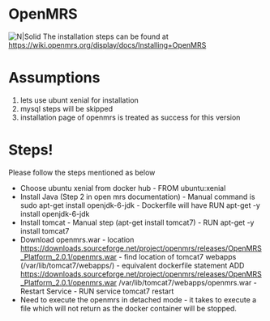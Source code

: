 # OpenMRS

![N|Solid](https://wiki.openmrs.org/download/attachments/131074/global.logo?version=6&modificationDate=1394803688000&api=v2)
The  installation steps can be found at https://wiki.openmrs.org/display/docs/Installing+OpenMRS

# Assumptions
1. lets use ubunt xenial for installation
2. mysql steps will be skipped
3. installation page of openmrs is treated as success for this version
# Steps!
Please follow the steps mentioned as below
  - Choose ubuntu xenial from docker hub
        - FROM ubuntu:xenial         
  - Install Java (Step 2 in open mrs documentation)
        -     Manual command is sudo apt-get install openjdk-6-jdk
        -     Dockerfile will have RUN apt-get -y install openjdk-6-jdk
  - Install tomcat
        -  Manual step (apt-get install tomcat7)
        -  RUN apt-get -y install tomcat7
  - Download openmrs.war 
        - location  https://downloads.sourceforge.net/project/openmrs/releases/OpenMRS_Platform_2.0.1/openmrs.war
        - find location of tomcat7 webapps (/var/lib/tomcat7/webapps/)
        - equivalent dockerfile statement ADD  https://downloads.sourceforge.net/project/openmrs/releases/OpenMRS_Platform_2.0.1/openmrs.war /var/lib/tomcat7/webapps/openmrs.war
        - Restart Service
        - RUN service tomcat7 restart
  - Need to execute the openmrs in detached mode
        - it takes to execute a file which will not return as the docker container will be stopped.




